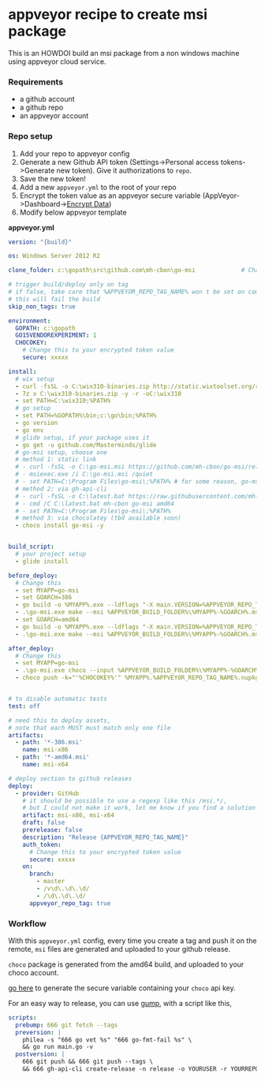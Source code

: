 # appveyor recipe to create msi package

This is an HOWDOI build an msi package from a non windows machine using appveyor cloud service.


### Requirements

- a github account
- a github repo
- an appveyor account


### Repo setup

1. Add your repo to appveyor config
2. Generate a new Github API token (Settings->Personal access tokens->Generate new token). Give it authorizations to `repo`.
3. Save the new token!
3. Add a new `appveyor.yml` to the root of your repo
4. Encrypt the token value as an appveyor secure variable (AppVeyor->Dashboard->[Encrypt Data](https://ci.appveyor.com/tools/encrypt))
5. Modify below appveyor template

__appveyor.yml__

```yml
version: "{build}"

os: Windows Server 2012 R2

clone_folder: c:\gopath\src\github.com\mh-cbon\go-msi             # Change this

# trigger build/deploy only on tag
# if false, take care that %APPVEYOR_REPO_TAG_NAME% won t be set on commit
# this will fail the build
skip_non_tags: true

environment:
  GOPATH: c:\gopath
  GO15VENDOREXPERIMENT: 1
  CHOCOKEY:
    # Change this to your encrypted token value
    secure: xxxxx

install:
  # wix setup
  - curl -fsSL -o C:\wix310-binaries.zip http://static.wixtoolset.org/releases/v3.10.3.3007/wix310-binaries.zip
  - 7z x C:\wix310-binaries.zip -y -r -oC:\wix310
  - set PATH=C:\wix310;%PATH%
  # go setup
  - set PATH=%GOPATH%\bin;c:\go\bin;%PATH%
  - go version
  - go env
  # glide setup, if your package uses it
  - go get -u github.com/Masterminds/glide
  # go-msi setup, choose one
  # method 1: static link
  # - curl -fsSL -o C:\go-msi.msi https://github.com/mh-cbon/go-msi/releases/download/0.0.22/go-msi-amd64.msi
  # - msiexec.exe /i C:\go-msi.msi /quiet
  # - set PATH=C:\Program Files\go-msi\;%PATH% # for some reason, go-msi path needs to be added manually :(...
  # method 2: via gh-api-cli
  # - curl -fsSL -o C:\latest.bat https://raw.githubusercontent.com/mh-cbon/latest/master/latest.bat
  # - cmd /C C:\latest.bat mh-cbon go-msi amd64
  # - set PATH=C:\Program Files\go-msi\;%PATH%
  # method 3: via chocolatey (tbd available soon)
  - choco install go-msi -y


build_script:
  # your project setup
  - glide install

before_deploy:
  # Change this
  - set MYAPP=go-msi
  - set GOARCH=386
  - go build -o %MYAPP%.exe --ldflags "-X main.VERSION=%APPVEYOR_REPO_TAG_NAME%" main.go
  - .\go-msi.exe make --msi %APPVEYOR_BUILD_FOLDER%\%MYAPP%-%GOARCH%.msi --version %APPVEYOR_REPO_TAG_NAME% --arch %GOARCH%
  - set GOARCH=amd64
  - go build -o %MYAPP%.exe --ldflags "-X main.VERSION=%APPVEYOR_REPO_TAG_NAME%" main.go
  - .\go-msi.exe make --msi %APPVEYOR_BUILD_FOLDER%\%MYAPP%-%GOARCH%.msi --version %APPVEYOR_REPO_TAG_NAME% --arch %GOARCH%

after_deploy:
  # Change this
  - set MYAPP=go-msi
  - .\go-msi.exe choco --input %APPVEYOR_BUILD_FOLDER%\%MYAPP%-%GOARCH%.msi --version %APPVEYOR_REPO_TAG_NAME%
  - choco push -k="'%CHOCOKEY%'" %MYAPP%.%APPVEYOR_REPO_TAG_NAME%.nupkg


# to disable automatic tests
test: off

# need this to deploy assets,
# note that each MUST must match only one file
artifacts:
  - path: '*-386.msi'
    name: msi-x86
  - path: '*-amd64.msi'
    name: msi-x64

# deploy section to github releases
deploy:
  - provider: GitHub
    # it should be possible to use a regexp like this /msi.*/,
    # but I could not make it work, let me know if you find a solution
    artifact: msi-x86, msi-x64
    draft: false
    prerelease: false
    description: "Release {APPVEYOR_REPO_TAG_NAME}"
    auth_token:
      # Change this to your encrypted token value
      secure: xxxxx
    on:
      branch:
        - master
        - /v\d\.\d\.\d/
        - /\d\.\d\.\d/
      appveyor_repo_tag: true
```

### Workflow

With this `appveyor.yml` config,
every time you create a tag and push it on the remote,
`msi` files are generated and uploaded to your github release.

`choco` package is generated from the amd64 build,
and uploaded to your choco account.

[go here](https://ci.appveyor.com/tools/encrypt)
to generate the secure variable containing your `choco` api key.

For an easy way to release,
you can use [gump](https://github.com/mh-cbon/gump),
with a script like this,

```yml
scripts:
  prebump: 666 git fetch --tags
  preversion: |
    philea -s "666 go vet %s" "666 go-fmt-fail %s" \
    && go run main.go -v
  postversion: |
    666 git push && 666 git push --tags \
    && 666 gh-api-cli create-release -n release -o YOURUSER -r YOURREPO --ver !newversion!
```
